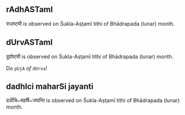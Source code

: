 ## rAdhASTamI

राधाष्टमी is observed on Śukla-Aṣṭamī tithi of Bhādrapada (lunar) month.



## dUrvASTamI

दूर्वाष्टमी is observed on Śukla-Aṣṭamī tithi of Bhādrapada (lunar) month.

Do `pUjA` *of* `dUrva`!

## dadhIci maharSi jayanti

दधीचि~महर्षि~जयन्ति is observed on Śukla-Aṣṭamī tithi of Bhādrapada (lunar) month.



